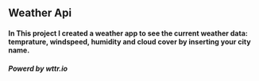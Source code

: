 ## Weather Api



#### In This project I created a weather app to see the current weather data: temprature, windspeed, humidity and cloud cover by inserting your city name.
##### Powerd by wttr.io
